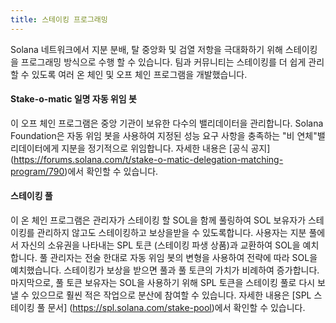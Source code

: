 ```yaml
---
title: 스테이킹 프로그래밍
---
```


Solana 네트워크에서 지분 분배, 탈 중앙화 및 검열 저항을 극대화하기 위해 스테이킹을 프로그래밍 방식으로 수행 할 수 있습니다. 팀과 커뮤니티는 스테이킹를 더 쉽게 관리 할 수 ​​있도록 여러 온 체인 및 오프 체인 프로그램을 개발했습니다.

#### Stake-o-matic 일명 자동 위임 봇

이 오프 체인 프로그램은 중앙 기관이 보유한 다수의 밸리데이터을 관리합니다. Solana Foundation은 자동 위임 봇을 사용하여 지정된 성능 요구 사항을 충족하는 "비 연체"밸리데이터에게 지분을 정기적으로 위임합니다. 자세한 내용은 \[공식 공지\] (https://forums.solana.com/t/stake-o-matic-delegation-matching-program/790)에서 확인할 수 있습니다.

#### 스테이킹 풀

이 온 체인 프로그램은 관리자가 스테이킹 할 SOL을 함께 풀링하여 SOL 보유자가 스테이킹를 관리하지 않고도 스테이킹하고 보상을받을 수 있도록합니다. 사용자는 지분 풀에서 자신의 소유권을 나타내는 SPL 토큰 (스테이킹 파생 상품)과 교환하여 SOL을 예치합니다. 풀 관리자는 전술 한대로 자동 위임 봇의 변형을 사용하여 전략에 따라 SOL을 예치했습니다. 스테이킹가 보상을 받으면 풀과 풀 토큰의 가치가 비례하여 증가합니다. 마지막으로, 풀 토큰 보유자는 SOL을 사용하기 위해 SPL 토큰을 스테이킹 풀로 다시 보낼 수 있으므로 훨씬 적은 작업으로 분산에 참여할 수 있습니다. 자세한 내용은 \[SPL 스테이킹 풀 문서\] (https://spl.solana.com/stake-pool)에서 확인할 수 있습니다.
